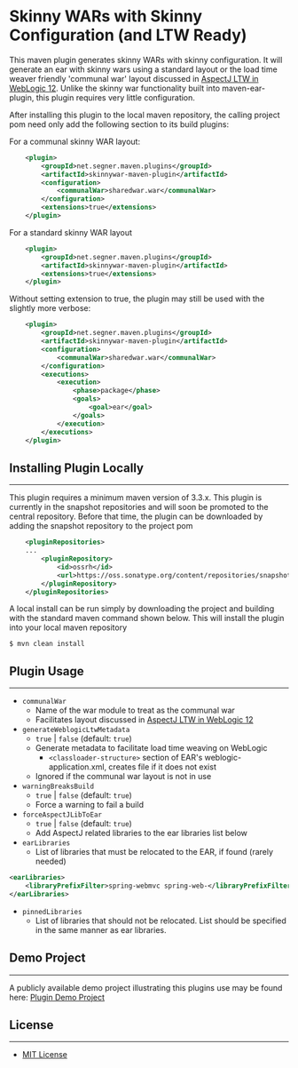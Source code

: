 Skinny WARs with Skinny Configuration (and LTW Ready)
=====================================================

This maven plugin generates skinny WARs with skinny configuration. It will generate an ear with skinny wars using a standard layout or the load time
weaver friendly 'communal war' layout discussed in [AspectJ LTW in WebLogic 12](https://github.com/asegner/spring-ltw-weblogic). Unlike the skinny war functionality
built into maven-ear-plugin, this plugin requires very little configuration.

After installing this plugin to the local maven repository, the calling project pom need only add the following section to its build plugins:


For a communal skinny WAR layout:
```xml
    <plugin>
        <groupId>net.segner.maven.plugins</groupId>
        <artifactId>skinnywar-maven-plugin</artifactId>
        <configuration>
            <communalWar>sharedwar.war</communalWar>
        </configuration>
        <extensions>true</extensions>
    </plugin>

```

For a standard skinny WAR layout

```xml
    <plugin>
        <groupId>net.segner.maven.plugins</groupId>
        <artifactId>skinnywar-maven-plugin</artifactId>
        <extensions>true</extensions>
    </plugin>

```

Without setting extension to true, the plugin may still be used with the slightly more verbose:

```xml
    <plugin>
        <groupId>net.segner.maven.plugins</groupId>
        <artifactId>skinnywar-maven-plugin</artifactId>
        <configuration>
            <communalWar>sharedwar.war</communalWar>
        </configuration>
        <executions>
            <execution>
                <phase>package</phase>
                <goals>
                    <goal>ear</goal>
                </goals>
            </execution>
        </executions>
    </plugin>

```


## Installing Plugin Locally
--------------------------------------------------

This plugin requires a minimum maven version of 3.3.x. This plugin is currently in the snapshot repositories and will soon be promoted to the central repository.
Before that time, the plugin can be downloaded by adding the snapshot repository to the project pom

```xml
    <pluginRepositories>
    ...
        <pluginRepository>
            <id>ossrh</id>
            <url>https://oss.sonatype.org/content/repositories/snapshots</url>
        </pluginRepository>
    </pluginRepositories>
```

A local install can be run simply by downloading the project and building with
the standard maven command shown below. This will install the plugin into your local maven repository

`$ mvn clean install`


## Plugin Usage
--------------------------------------------------

* `communalWar`
  * Name of the war module to treat as the communal war
  * Facilitates layout discussed in [AspectJ LTW in WebLogic 12](https://github.com/asegner/spring-ltw-weblogic)
* `generateWeblogicLtwMetadata`
  * `true` | `false` (default: `true`)
  * Generate metadata to facilitate load time weaving on WebLogic
    * `<classloader-structure>` section of EAR's weblogic-application.xml, creates file if it does not exist
  * Ignored if the communal war layout is not in use
* `warningBreaksBuild`
  * `true` | `false` (default: `true`)
  * Force a warning to fail a build
* `forceAspectJLibToEar`
  * `true` | `false` (default: `true`)
  * Add AspectJ related libraries to the ear libraries list below
* `earLibraries`
  * List of libraries that must be relocated to the EAR, if found (rarely needed)
```xml
<earLibraries>
    <libraryPrefixFilter>spring-webmvc spring-web-</libraryPrefixFilter>
</earLibraries>
```
* `pinnedLibraries`
  * List of libraries that should not be relocated. List should be specified in the same manner as ear libraries.


## Demo Project
--------------------------------------------------
A publicly available demo project illustrating this plugins use may be found here: [Plugin Demo Project](https://github.com/asegner/spring-ltw-weblogic)


## License
--------------------------------------------------
* [MIT License](http://www.opensource.org/licenses/mit-license.php)

